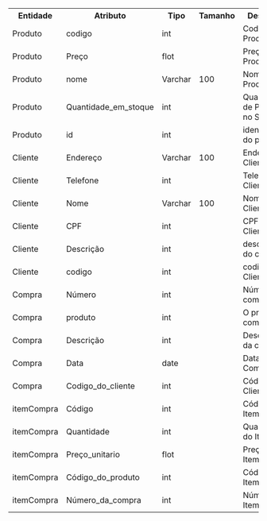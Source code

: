 <table>
  <tr>
    <th>Entidade</th>
    <th>Atributo</th>
    <th>Tipo</th>
    <th>Tamanho</th>
    <th>Descrição</th>
  </tr>
  <tr>
    <td>Produto</td>
    <td>codigo</td>
    <td>int</td>
    <td></td>
    <td>Codigo do Produto</td>
  </tr>
  <tr>
    <td>Produto</td>
    <td>Preço</td>
    <td>flot</td>
    <td></td>
    <td>Preço do Produto</td>
  </tr>
  <tr>
    <td>Produto</td>
    <td>nome</td>
    <td>Varchar</td>
    <td>100</td>
    <td>Nome do Produto</td>
  </tr>
    <tr>
    <td>Produto</td>
    <td>Quantidade_em_stoque</td>
    <td>int</td>
    <td></td>
    <td>Quantidade de Produtos no Stoque</td>
  </tr>
  <tr>
    <td>Produto</td>
    <td>id</td>
    <td>int</td>
    <td></td>
    <td>identificação do produto</td>
  </tr>
    <tr>
    <td>Cliente</td>
    <td>Endereço</td>
    <td>Varchar</td>
    <td>100</td>
    <td>Endereço do Cliente</td>
  </tr>
    <tr>
    <td>Cliente</td>
    <td>Telefone</td>
    <td>int</td>
    <td></td>
    <td>Telefone do Cliente </td>
  </tr>
  <tr>
    <td>Cliente</td>
    <td>Nome</td>
    <td>Varchar</td>
    <td>100</td>
    <td>Nome do Cliente</td>
  </tr>
  <tr>
    <td>Cliente</td>
    <td>CPF</td>
    <td>int</td>
    <td></td>
    <td>CPF do Cliente</td>
  </tr>
  <tr>
    <td>Cliente</td>
    <td>Descrição</td>
    <td>int</td>
    <td></td>
    <td>descrição do cliete </td>
  </tr>
  <tr>
    <td>Cliente</td>
    <td>codigo</td>
    <td>int</td>
    <td></td>
    <td>codigo do Cliente </td>
  </tr>
  <tr>
    <td>Compra</td>
    <td>Número</td>
    <td>int</td>
    <td></td>
    <td>Número da compra</td>
  </tr>
   <tr>
    <td>Compra</td>
    <td>produto</td>
    <td>int</td>
    <td></td>
    <td>O produto comprado</td>
  </tr>
   <tr>
    <td>Compra</td>
    <td>Descrição</td>
    <td>int</td>
    <td></td>
    <td>Descrição da compra</td>
  </tr>
  <tr>
    <td>Compra</td>
    <td>Data</td>
    <td>date</td>
    <td></td>
    <td>Data da Compra</td>
  </tr>
  <tr>
    <td>Compra</td>
    <td>Codigo_do_cliente</td>
    <td>int</td>
    <td></td>
    <td>Código do Cliente</td>
  </tr>
  <tr>
    <td>itemCompra</td>
    <td>Código</td>
    <td>int</td>
    <td></td>
    <td>Código do Item</td>
  </tr>
  <tr>
    <td>itemCompra</td>
    <td>Quantidade</td>
    <td>int</td>
    <td></td>
    <td>Quantidade do Item</td>
  </tr>
  <tr>
    <td>itemCompra</td>
    <td>Preço_unitario</td>
    <td>flot</td>
    <td></td>
    <td>Preço do Item</td>
  </tr>
  <tr>
    <td>itemCompra</td>
    <td>Código_do_produto</td>
    <td>int</td>
    <td></td>
    <td>Código do Item</td>
  </tr>
  <tr>
    <td>itemCompra</td>
    <td>Número_da_compra</td>
    <td>int</td>
    <td></td>
    <td>Número do Item</td>
  </tr>

</table>